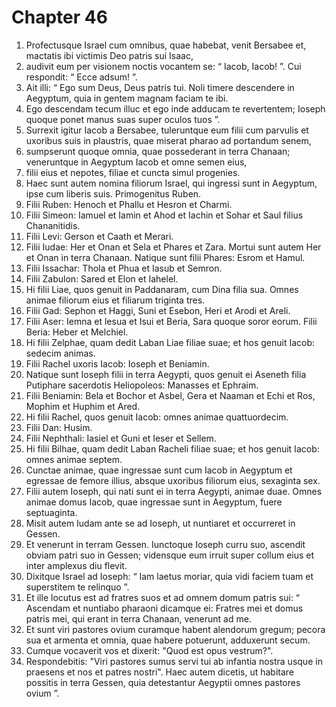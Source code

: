 # Chapter 46
1. Profectusque Israel cum omnibus, quae habebat, venit Bersabee et, mactatis ibi victimis Deo patris sui Isaac,
2. audivit eum per visionem noctis vocantem se: “ Iacob, Iacob! ”. Cui respondit: “ Ecce adsum! ”.
3. Ait illi: “ Ego sum Deus, Deus patris tui. Noli timere descendere in Aegyptum, quia in gentem magnam faciam te ibi.
4. Ego descendam tecum illuc et ego inde adducam te revertentem; Ioseph quoque ponet manus suas super oculos tuos ”.
5. Surrexit igitur Iacob a Bersabee, tuleruntque eum filii cum parvulis et uxoribus suis in plaustris, quae miserat pharao ad portandum senem,
6. sumpserunt quoque omnia, quae possederant in terra Chanaan; veneruntque in Aegyptum Iacob et omne semen eius,
7. filii eius et nepotes, filiae et cuncta simul progenies.
8. Haec sunt autem nomina filiorum Israel, qui ingressi sunt in Aegyptum, ipse cum liberis suis.
Primogenitus Ruben.
9. Filii Ruben: Henoch et Phallu et Hesron et Charmi.
10. Filii Simeon: Iamuel et Iamin et Ahod et Iachin et Sohar et Saul filius Chananitidis.
11. Filii Levi: Gerson et Caath et Merari.
12. Filii Iudae: Her et Onan et Sela et Phares et Zara. Mortui sunt autem Her et Onan in terra Chanaan. Natique sunt filii Phares: Esrom et Hamul.
13. Filii Issachar: Thola et Phua et Iasub et Semron.
14. Filii Zabulon: Sared et Elon et Iahelel.
15. Hi filii Liae, quos genuit in Paddanaram, cum Dina filia sua. Omnes animae filiorum eius et filiarum triginta tres.
16. Filii Gad: Sephon et Haggi, Suni et Esebon, Heri et Arodi et Areli.
17. Filii Aser: Iemna et lesua et Isui et Beria, Sara quoque soror eorum. Filii Beria: Heber et Melchiel.
18. Hi filii Zelphae, quam dedit Laban Liae filiae suae; et hos genuit Iacob: sedecim animas.
19. Filii Rachel uxoris Iacob: Ioseph et Beniamin.
20. Natique sunt Ioseph filii in terra Aegypti, quos genuit ei Aseneth filia Putiphare sacerdotis Heliopoleos: Manasses et Ephraim.
21. Filii Beniamin: Bela et Bochor et Asbel, Gera et Naaman et Echi et Ros, Mophim et Huphim et Ared.
22. Hi filii Rachel, quos genuit Iacob: omnes animae quattuordecim.
23. Filii Dan: Husim.
24. Filii Nephthali: Iasiel et Guni et Ieser et Sellem.
25. Hi filii Bilhae, quam dedit Laban Racheli filiae suae; et hos genuit Iacob: omnes animae septem.
26. Cunctae animae, quae ingressae sunt cum Iacob in Aegyptum et egressae de femore illius, absque uxoribus filiorum eius, sexaginta sex.
27. Filii autem Ioseph, qui nati sunt ei in terra Aegypti, animae duae. Omnes animae domus Iacob, quae ingressae sunt in Aegyptum, fuere septuaginta.
28. Misit autem Iudam ante se ad Ioseph, ut nuntiaret et occurreret in Gessen.
29. Et venerunt in terram Gessen. Iunctoque Ioseph curru suo, ascendit obviam patri suo in Gessen; vidensque eum irruit super collum eius et inter amplexus diu flevit.
30. Dixitque Israel ad Ioseph: “ Iam laetus moriar, quia vidi faciem tuam et superstitem te relinquo ”.
31. Et ille locutus est ad fratres suos et ad omnem domum patris sui: “ Ascendam et nuntiabo pharaoni dicamque ei: Fratres mei et domus patris mei, qui erant in terra Chanaan, venerunt ad me.
32. Et sunt viri pastores ovium curamque habent alendorum gregum; pecora sua et armenta et omnia, quae habere potuerunt, adduxerunt secum.
33. Cumque vocaverit vos et dixerit: "Quod est opus vestrum?".
34. Respondebitis: "Viri pastores sumus servi tui ab infantia nostra usque in praesens et nos et patres nostri". Haec autem dicetis, ut habitare possitis in terra Gessen, quia detestantur Aegyptii omnes pastores ovium ”.